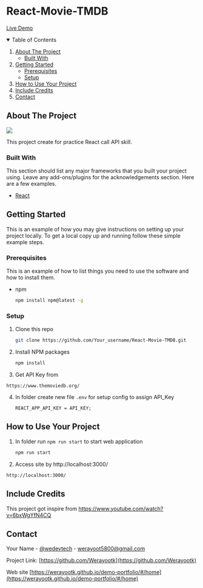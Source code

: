 # React-Movie-TMDB
[Live Demo](https://movie-tmdb-wedev.netlify.app/)

<!-- TABLE OF CONTENTS -->
<details open="open">
  <summary>Table of Contents</summary>
  <ol>
    <li>
      <a href="#about-the-project">About The Project</a>
      <ul>
        <li><a href="#built-with">Built With</a></li>
      </ul>
    </li>
    <li>
      <a href="#getting-started">Getting Started</a>
      <ul>
        <li><a href="#prerequisites">Prerequisites</a></li>
        <li><a href="#setup">Setup</a></li>
      </ul>
    </li>
    <li><a href="#How-to-Use-Your-Project">How to Use Your Project </a></li>
    <li><a href="#Include-Credits">Include Credits</a></li>
    <li><a href="#contact">Contact</a></li>
  </ol>
</details>

<!-- ABOUT THE PROJECT -->
## About The Project

![](https://github.com/Werayootk/React-Movie-TMDB/blob/main/images/movie.gif)

This project create for practice React call API skill.

### Built With

This section should list any major frameworks that you built your project using. Leave any add-ons/plugins for the acknowledgements section. Here are a few examples.
* [React](https://reactjs.org/)

<!-- GETTING STARTED -->
## Getting Started

This is an example of how you may give instructions on setting up your project locally.
To get a local copy up and running follow these simple example steps.

### Prerequisites

This is an example of how to list things you need to use the software and how to install them.
* npm
  ```sh
  npm install npm@latest -g
  ```

### Setup

1. Clone this repo
   ```sh
   git clone https://github.com/Your_username/React-Movie-TMDB.git
   ```
2. Install NPM packages
   ```sh
   npm install
   ```
3. Get API Key from
```
https://www.themoviedb.org/
```
4. In folder create new file `.env` for setup config to assign API_Key
   ```
   REACT_APP_API_KEY = API_KEY;
   ```

<!-- How to Use Your Project -->
## How to Use Your Project

1. In folder run `npm run start` to start web application
   ```sh
   npm run start
   ```
2. Access site by http://localhost:3000/
```
http://localhost:3000/
```

<!-- Include Credits -->
## Include Credits

This project got inspire from https://www.youtube.com/watch?v=6bxWgYfN4CQ

<!-- CONTACT -->
## Contact

Your Name - [@wedevtech](https://twitter.com/wedevtech) - werayoot5800@gmail.com

Project Link: [https://github.com/Werayootk](https://github.com/Werayootk)

Web site [https://werayootk.github.io/demo-portfolio/#/home](https://werayootk.github.io/demo-portfolio/#/home)
